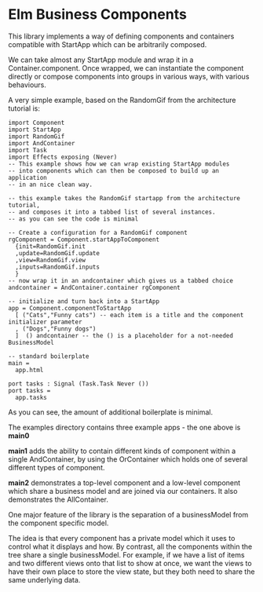 # Elm Business Components
This library implements a way of defining components and containers compatible with StartApp which can be arbitrarily composed.

We can take almost any StartApp module and wrap it in a Container.component. Once wrapped, we can instantiate the component directly
or compose components into groups in various ways, with various behaviours.

A very simple example, based on the RandomGif from the architecture tutorial is:

```
import Component
import StartApp
import RandomGif
import AndContainer
import Task
import Effects exposing (Never)
-- This example shows how we can wrap existing StartApp modules
-- into components which can then be composed to build up an application
-- in an nice clean way.

-- this example takes the RandomGif startapp from the architecture tutorial,
-- and composes it into a tabbed list of several instances.
-- as you can see the code is minimal

-- Create a configuration for a RandomGif component
rgComponent = Component.startAppToComponent
  {init=RandomGif.init
  ,update=RandomGif.update
  ,view=RandomGif.view
  ,inputs=RandomGif.inputs
  }
-- now wrap it in an andcontainer which gives us a tabbed choice
andcontainer = AndContainer.container rgComponent

-- initialize and turn back into a StartApp
app = Component.componentToStartApp
  [ ("Cats","Funny cats") -- each item is a title and the component initializer parameter
  , ("Dogs","Funny dogs")
  ]  () andcontainer -- the () is a placeholder for a not-needed BusinessModel

-- standard boilerplate
main =
  app.html

port tasks : Signal (Task.Task Never ())
port tasks =
  app.tasks
```

As you can see, the amount of additional boilerplate is minimal.

The examples directory contains three example apps - the one above is __main0__

__main1__ adds the ability to contain different kinds of component within a single AndContainer,
by using the OrContainer which holds one of several different types of component.

__main2__ demonstrates a top-level component and a low-level component which share a business model and are joined via our containers. It also demonstrates the AllContainer.

One major feature of the library is the separation of a businessModel from the component specific model.

The idea is that every component has a private model which it uses to control what it displays and how. By contrast, all the components within the tree share a single businessModel. For example,
if we have a list of items and two different views onto that list to show at once, we want the views to
have their own place to store the view state, but they both need to share the same underlying data.
